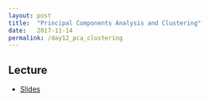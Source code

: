 ```yaml
---
layout: post
title:  "Principal Components Analysis and Clustering"
date:   2017-11-14
permalink: /day12_pca_clustering
---
```



## Lecture 

+ [Slides](./slides/day12_day12_pca_clustering.pdf)

<br>
<!--

## R content


<pre><code class="language-r">

> library(pROC)

## fit a logistic regression to biopsy data
> model <- glm(outcome ~ ., data=biopsy, family=binomial)

## create ROC object
> roc.object <- roc(biopsy$outcome, model$linear.predictors)

## extract AUC
> roc.object$auc
 	Area under the curve: 0.9963
 	
## Plot!
> roc.data <- tibble(x = roc.object$specificities, ### TNR (1-FPR)                     y = roc.object$sensitivities) ### TPR> ggplot(roc.data, aes(x = x, y = y)) +      geom_line() + scale_x_reverse() +      ylab("Sensitivity") +      xlab("Specificity")
      
</code></pre>

![figure]({{ '/slides/slidefigures/lesson11/roc_biopsy.png' | relative_url }}){: .img}

<br>

### Likelihood ratio test

**Used to compare nested models.**

<pre><code class="language-r">

> null_model <- lm(Sepal.Length ~ Petal.Length, data = iris)
> null_glance <- glance(null_model) 

> alt_model <- lm(Sepal.Length ~ Petal.Length + Species, data = iris)> alt_glance <- glance(alt_model)
#### LRT #####> D <- 2 * (alt_glance$logLik - null_glance$logLik) ### test statistic 
> df <- alt_glance$df - null_glance$df             ### chisquared degrees of freedom
> 1 - pchisq(D,df)[1] 2.799982468e-13
</code></pre>

With P=2.79e-13, we have evidence in favor of the alternative model, i.e. with the Species predictor added in.

<br>

### Stepwise model selection

The `step()` function in base R is one of many options for step-wise model selection. By default, it uses AIC but you can change with the `criterion` argument. **The output of this function is the selected model itself**.


<pre><code class="language-r">

> model <- lm(Sepal.Length ~ ., data = iris)### Selection with AIC> aic.backwards <- step(model, trace=F) ## trace=F (or trace=0) reduces output vomit 

# To prove to you that the output is a model:
> glance(aic.backwards)
> tidy(aic.backwards)
               term   estimate  std.error statistic      p.value
1       (Intercept)  2.1712663 0.27979415  7.760227 1.429502e-12
2       Sepal.Width  0.4958889 0.08606992  5.761466 4.867516e-08
3      Petal.Length  0.8292439 0.06852765 12.100867 1.073592e-23
4       Petal.Width -0.3151552 0.15119575 -2.084418 3.888826e-02
5 Speciesversicolor -0.7235620 0.24016894 -3.012721 3.059634e-03
6  Speciesvirginica -1.0234978 0.33372630 -3.066878 2.584344e-03#### Selection with BIC, for example> bic.backwards <- step(model, trace=F, criterion = "BIC")
> </code></pre>
<br>
-->